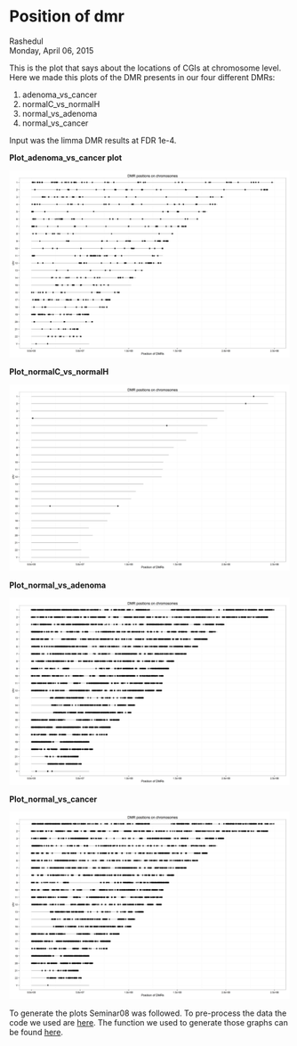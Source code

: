 # Position of dmr
Rashedul  
Monday, April 06, 2015  

This is the plot that says about the locations of CGIs at chromosome level. Here we made this plots of the DMR presents in our four different DMRs:


1. adenoma_vs_cancer
2. normalC_vs_normalH
3. normal_vs_adenoma
4. normal_vs_cancer

Input was the limma DMR results at FDR 1e-4.

**Plot_adenoma_vs_cancer plot**

![Plot_adenoma_vs_cancer](Plot_adenoma_vs_cancer.png)

**Plot_normalC_vs_normalH**

![Plot_normalC_vs_normalH](Plot_normalC_vs_normalH.png)

**Plot_normal_vs_adenoma**

![Plot_normal_vs_adenoma](Plot_normal_vs_adenoma.png)

**Plot_normal_vs_cancer**

![Plot_normal_vs_cancer](Plot_normal_vs_cancer.png)

To generate the plots Seminar08 was followed. To pre-process the data the code we used are [here](https://github.com/STAT540-UBC/yy_team01_colorectal-cancer_STAT540_2015/blob/master/rscripts/DMR_positions_at_chr_pre-process.R). The function we used to generate those graphs can be found [here](https://github.com/STAT540-UBC/yy_team01_colorectal-cancer_STAT540_2015/blob/master/rscripts/DMR_positions_at_chr_plot.R).

